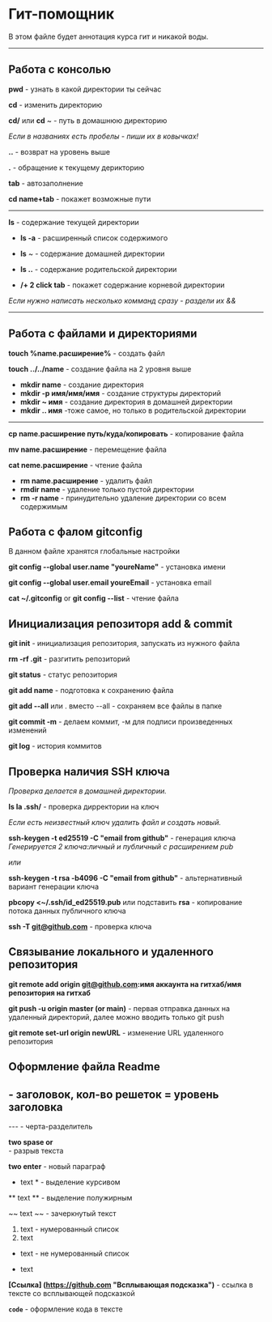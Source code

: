 # Гит-помощник

В этом файле будет аннотация курса гит и никакой воды.

---

## Работа с консолью

**pwd** - узнать в какой директории ты сейчас

**cd** - изменить директорию

**cd/** или **cd** ~ - путь в домашнюю директорию

*Если в названиях есть пробелы - пиши их в ковычках!*

**..** - возврат на уровень выше 

**.** - обращение к текущему дерикторию 

**tab** - автозаполнение 

**cd name+tab** - покажет возможные пути

---

**ls** - содержание текущей директории

* **ls -a** - расширенный список содержимого

* **ls** ~ - содержание домашней директории

* **ls ..** - содержание родительской директории

* **/+ 2 click tab** - покажет содержание корневой директории

*Если нужно написать несколько комманд сразу - раздели их &&*

---

## Работа с файлами и директориями

**touch %name.расширение%** - создать файл

**touch ../../name** - создание файла на 2 уровня выше

* **mkdir name** - создание директория
* **mkdir -p имя/имя/имя** - создание структуры директорий
* **mkdir ~ имя** - создание директория в домашней директории
* **mkdir .. имя** -тоже самое, но только в родительской директории

---

**cp name.расширение путь/куда/копировать** - копирование файла

**mv name.расширение** - перемещение файла

**cat neme.расширение** - чтение файла

* **rm name.расширение** - удалить файл
* **rmdir name** - удаление только пустой директории 
* **rm -r name** - принудительно удаление директории со всем содержимым

## Работа с фалом gitconfig

В данном файле хранятся глобальные настройки

**git config --global user.name "youreName"** - установка имени

**git config --global user.email youreEmail** - установка email

**cat ~/.gitconfig** or **git config --list** - чтение файла

## Инициализация репозиторя add & commit

**git init** - инициализация репозитория, запускать из нужного файла

**rm -rf .git** - разгитить репозиторий

**git status** - статус репозитория

**git add name** - подготовка к сохранению файла

**git add --all** или . вместо --all - сохраняем все файлы в папке

**git commit -m** - делаем коммит, -м для подписи произведенных изменений

**git log** - история коммитов

## Проверка наличия SSH ключа

*Проверка делается в домашней директории.*

**ls la .ssh/** - проверка дирректории на ключ

*Если есть неизвестный ключ удалить файл и создать новый.*

**ssh-keygen -t ed25519 -C "email from github"** - генерация ключа
*Генерируется 2 ключа:личный и публичный с расширением pub*

*или*

**ssh-keygen -t rsa -b4096 -C "email from github"** - альтернативный вариант генерации ключа

**pbcopy <~/.ssh/id_ed25519.pub** или подставить **rsa** - копирование потока данных публичного ключа

**ssh -T git@github.com** - проверка ключа

## Связывание локального и удаленного репозитория

**git remote add origin git@github.com:имя аккаунта на гитхаб/имя репозитория на гитхаб** 

**git push -u origin master (or main)** - первая отправка данных на удаленный директорий, далее можно вводить только git push

**git remote set-url origin newURL** - изменение URL удаленного репозитория

## Оформление файла Readme

## - заголовок, кол-во решеток = уровень заголовка

--- - черта-разделитель

**two spase or <br>** - разрыв текста

**two enter** - новый параграф

* text * - выделение курсивом

** text ** - выделение полужирным

~~ text ~~ - зачеркнутый текст

1. text - нумерованный список
2. text

* text - не нумерованный список
- text

**[Ссылка] (https://github.com "Всплывающая подсказка")** - ссылка в тексте со всплывающей подсказкой

**```code```** - оформление кода в тексте
